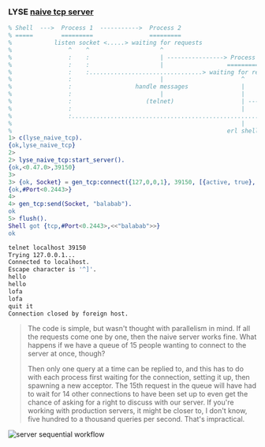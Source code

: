 ### LYSE [naive tcp server][1]
```erlang
% Shell  --->  Process 1  ----------->  Process 2
% =====        =========                =========
%            listen socket <.....> waiting for requests
%                ^    ^                    ^
%                :    :                    | ----------------> Process 3
%                :    :                    |                  =========
%                :    :................................> waiting for requests
%                :                         |                      ^
%                :                  handle messages               |
%                :                         |                      |
%                :                     (telnet)                   | ------------> Process 4
%                :                                                |               =========
%                :.........................................................> waiting for requests
%                                                                 |
%                                                             erl shell
1> c(lyse_naive_tcp).
{ok,lyse_naive_tcp}
2>
2> lyse_naive_tcp:start_server().
{ok,<0.47.0>,39150}
3> 
3> {ok, Socket} = gen_tcp:connect({127,0,0,1}, 39150, [{active, true}, binary]).
{ok,#Port<0.2443>}
4> 
4> gen_tcp:send(Socket, "balabab").
ok
5> flush().
Shell got {tcp,#Port<0.2443>,<<"balabab">>}
ok
```
```bash
telnet localhost 39150
Trying 127.0.0.1...
Connected to localhost.
Escape character is '^]'.
hello 
hello
lofa
lofa
quit it
Connection closed by foreign host.
```
> The code is simple, but wasn't thought with parallelism in mind. If all
> the requests come one by one, then the naive server works fine. What
> happens if we have a queue of 15 people wanting to connect to the server
> at once, though?
> 
> Then only one query at a time can be replied to, and this has to do
> with each process first waiting for the connection, setting it up,
> then spawning a new acceptor. The 15th request in the queue will have
> had to wait for 14 other connections to have been set up to even get
> the chance of asking for a right to discuss with our server. If you're
> working with production servers, it might be closer to, I don't know,
> five hundred to a thousand queries per second. That's impractical.

![server sequential workflow][2]

[1]: http://learnyousomeerlang.com/buckets-of-sockets
[2]: http://learnyousomeerlang.com/static/img/sequential-accept.png
